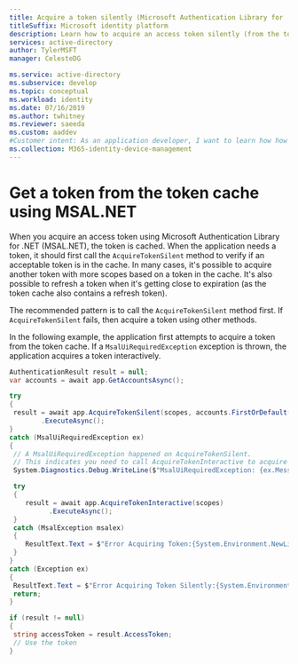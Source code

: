 ```yaml
---
title: Acquire a token silently (Microsoft Authentication Library for .NET) 
titleSuffix: Microsoft identity platform
description: Learn how to acquire an access token silently (from the token cache) using the Microsoft Authentication Library for .NET (MSAL.NET).
services: active-directory
author: TylerMSFT
manager: CelesteDG

ms.service: active-directory
ms.subservice: develop
ms.topic: conceptual
ms.workload: identity
ms.date: 07/16/2019
ms.author: twhitney
ms.reviewer: saeeda
ms.custom: aaddev
#Customer intent: As an application developer, I want to learn how how to use the AcquireTokenSilent method so I can acquire tokens from the cache.
ms.collection: M365-identity-device-management
---
```


# Get a token from the token cache using MSAL.NET

When you acquire an access token using Microsoft Authentication Library for .NET (MSAL.NET), the token is cached. When the application needs a token, it should first call the `AcquireTokenSilent` method to verify if an acceptable token is in the cache. In many cases, it's possible to acquire another token with more scopes based on a token in the cache. It's also possible to refresh a token when it's getting close to expiration (as the token cache also contains a refresh token).

The recommended pattern is to call the `AcquireTokenSilent` method first.  If `AcquireTokenSilent` fails, then acquire a token using other methods.

In the following example, the application first attempts to acquire a token from the token cache.  If a `MsalUiRequiredException` exception is thrown, the application acquires a token interactively. 

```csharp
AuthenticationResult result = null;
var accounts = await app.GetAccountsAsync();

try
{
 result = await app.AcquireTokenSilent(scopes, accounts.FirstOrDefault())
        .ExecuteAsync();
}
catch (MsalUiRequiredException ex)
{
 // A MsalUiRequiredException happened on AcquireTokenSilent.
 // This indicates you need to call AcquireTokenInteractive to acquire a token
 System.Diagnostics.Debug.WriteLine($"MsalUiRequiredException: {ex.Message}");

 try
 {
    result = await app.AcquireTokenInteractive(scopes)
          .ExecuteAsync();
 }
 catch (MsalException msalex)
 {
    ResultText.Text = $"Error Acquiring Token:{System.Environment.NewLine}{msalex}";
 }
}
catch (Exception ex)
{
 ResultText.Text = $"Error Acquiring Token Silently:{System.Environment.NewLine}{ex}";
 return;
}

if (result != null)
{
 string accessToken = result.AccessToken;
 // Use the token
}
```
